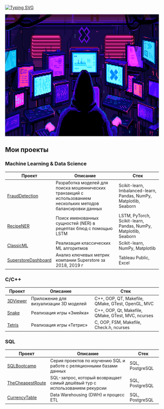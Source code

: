 [![Typing SVG](https://readme-typing-svg.demolab.com/?lines=Machine+Learning;Data+Science&vCenter=True&height=40&size=35&width=1000&center=True&color=FF69B4)](https://git.io/typing-svg)

<img src="it.gif" width="1010" height="400"/>

## Мои проекты

### **Machine Learning & Data Science**
| Проект | Описание | Стек       |
|--------------|-------------|-------------|
| [FraudDetection](https://github.com/skytecat/FraudDetection)  | Разработка моделей для поиска мошеннических транзакций  с использованием нескольких методов балансировки данных | Scikit-learn, Imbalanced-learn, Pandas, NumPy, Matplotlib, Seaborn |
| [RecipeNER](https://github.com/skytecat/RecipeNER)   | Поиск именованных сущностей (NER) в рецептах блюд с помощью LSTM  | LSTM, PyTorch, Scikit-learn, Pandas, NumPy, Matplotlib, Seaborn |
| [ClassicML](https://github.com/skytecat/ClassicML)  | Реализация классических ML алгоритмов  | Scikit-learn, NumPy, Matplotlib |
| [SuperstoreDashboard](https://github.com/skytecat/SuperstoreDashboard)  | Анализ ключевых метрик компании Superstore за 2018, 2019 г | Tableau Public, Excel |

### **C/C++**
| Проект | Описание | Стек       |
|--------------|-------------|-------------|
| [3DViewer](https://github.com/skytecat/3DViewer) | Приложение для визуализации 3D моделей | C++, OOP, QT, Makefile, QMake, GTest, OpenGL, MVC |
| [Snake](https://github.com/skytecat/Snake) | Реализация игры «Змейка» | C++, OOP, Qt, Makefile, QMake, GTest, MVC, ncurses |
| [Tetris](https://github.com/skytecat/Tetris) | Реализация игры «Тетрис» | C, OOP, FSM, Makefile, Check.h, ncurses |

### **SQL**
| Проект | Описание | Стек       |
|--------------|-------------|-------------|
| [SQLBootcamp](https://github.com/skytecat/SQLBootcamp) | Серия проектов по изучению SQL и работе с реляционными базами данных | SQL, PostgreSQL |
| [TheCheapestRoute](https://github.com/skytecat/TheCheapestRoute) | SQL-запрос, который возвращает самый дешёвый тур с использованием рекурсии | SQL, PostgreSQL |
| [CurrencyTable](https://github.com/skytecat/CurrencyTable) | Data Warehousing (DWH) и процесс ETL | SQL, PostgreSQL |
